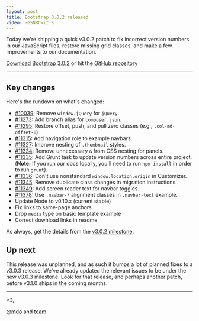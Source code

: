 ```yaml
---
layout: post
title: Bootstrap 3.0.2 released
video: -eSN8Cwit_s
---
```


Today we're shipping a quick v3.0.2 patch to fix incorrect version numbers in our JavaScript files, restore missing grid classes, and make a few improvements to our documentation.

<a class="btn-link" href="https://github.com/twbs/bootstrap/archive/v3.0.2.zip">Download Bootstrap 3.0.2</a> or hit the [GitHub repository](https://github.com/twbs/bootstrap)

-----

## Key changes

Here's the rundown on what's changed:

- [#10039](https://github.com/twbs/bootstrap/pull/10039): Remove `window.jQuery` for `jQuery`.
- [#11273](https://github.com/twbs/bootstrap/pull/11273): Add branch alias for `composer.json`.
- [#11295](https://github.com/twbs/bootstrap/pull/11295): Restore offset, push, and pull zero classes (e.g., `.col-md-offset-0`)
- [#11315](https://github.com/twbs/bootstrap/pull/11315): Add navigation role to example navbars.
- [#11327](https://github.com/twbs/bootstrap/pull/11327): Improve nesting of `.thumbnail` styles.
- [#11334](https://github.com/twbs/bootstrap/pull/11334): Remove unnecessary `&` from CSS nesting for panels.
- [#11335](https://github.com/twbs/bootstrap/pull/11335): Add Grunt task to update version numbers across entire project. (**Note:** If you run our docs locally, you'll need to run `npm install` in order to run `grunt`).
- [#11336](https://github.com/twbs/bootstrap/pull/11336): Don't use nonstandard `window.location.origin` in Customizer.
- [#11345](https://github.com/twbs/bootstrap/pull/11345): Remove duplicate class changes in migration instructions.
- [#11349](https://github.com/twbs/bootstrap/pull/11349): Add screen reader text for navbar toggles.
- [#11378](https://github.com/twbs/bootstrap/issues/11378): Use `.navbar-*` alignment classes in `.navbar-text` example.
- Update Node to v0.10.x (current stable)
- Fix links to same-page anchors
- Drop `media` type on basic template example
- Correct download links in readme

As always, get the details from the [v3.0.2 milestone](https://github.com/twbs/bootstrap/issues?milestone=23&q=is%3Aclosed).


## Up next

This release was unplanned, and as such it bumps a lot of planned fixes to a v3.0.3 release. We've already updated the relevant issues to be under the new v3.0.3 milestone. Look for that release, and perhaps another patch, before v3.1.0 ships in the coming months.

-----

<3,

[@mdo](https://twitter.com/mdo) and [team](https://github.com/orgs/twbs/people)
